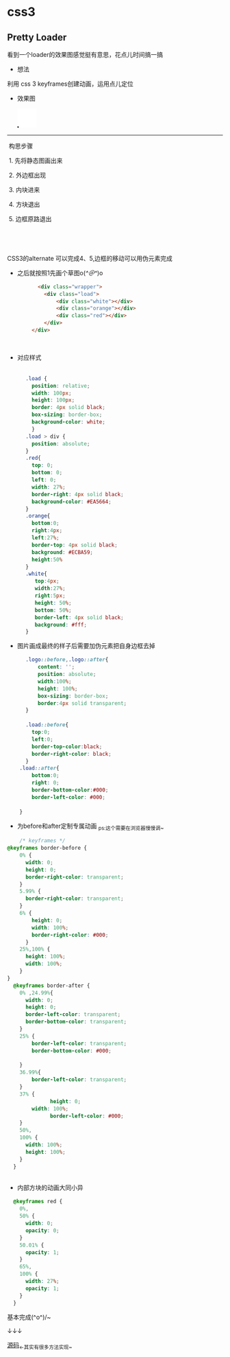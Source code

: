 # css3
## Pretty Loader
 
  看到一个loader的效果图感觉挺有意思，花点儿时间搞一搞
- 想法

利用 css 3 keyframes创建动画，运用点儿定位
  
- 效果图
  
  ![](./image/loader.gif)
 ---
  构思步骤
  
  1. 先将静态图画出来  
  
  2. 外边框出现  
  
  3. 内块进来  
  
  4. 方块退出
  
  5. 边框原路退出
  
  
  
---

CSS3的alternate 可以完成4、5,边框的移动可以用伪元素完成

- 之后就按照1先画个草图o(*^＠^*)o
```html
          <div class="wrapper">           
            <div class="load">
                <div class="white"></div>
                <div class="orange"></div>
                <div class="red"></div>
            </div>
        </div>
```
        
- 对应样式
```css

      .load {
        position: relative;
        width: 100px;
        height: 100px;
        border: 4px solid black;
        box-sizing: border-box;
        background-color: white;
        }
      .load > div {
        position: absolute;
      }
      .red{
        top: 0;
        bottom: 0;
        left: 0;
        width: 27%;
        border-right: 4px solid black;
        background-color: #EA5664;
      }
      .orange{
        bottom:0;
        right:4px;
        left:27%;
        border-top: 4px solid black;
        background: #ECBA59;
        height:50%
      }
      .white{
         top:4px;
         width:27%;
         right:5px;
         height: 50%;
         bottom: 50%;
         border-left: 4px solid black;
         background: #fff;
      } 
```


- 图片画成最终的样子后需要加伪元素把自身边框去掉

```css
      .logo::before,.logo::after{
          content: '';
          position: absolute;
          width:100%;
          height: 100%;
          box-sizing: border-box;
          border:4px solid transparent;          
      }

      .load::before{
        top:0;
        left:0;
        border-top-color:black;
        border-right-color: black;
      }
    .load::after{
        bottom:0;
        right: 0;
        border-bottom-color:#000;
        border-left-color: #000;

    }
```

- 为before和after定制专属动画 <sub>ps:这个需要在浏览器慢慢调~</sub>


```css
    /* keyframes */
@keyframes border-before {
    0% {
      width: 0;
      height: 0;
      border-right-color: transparent;
    }
    5.99% {
      border-right-color: transparent;
    }
    6% {
        height: 0;
        width: 100%;
        border-right-color: #000;
      }
    25%,100% {
      height: 100%;
      width: 100%;
    }
}
  @keyframes border-after {
    0% ,24.99%{
      width: 0;
      height: 0;
      border-left-color: transparent;
      border-bottom-color: transparent;
    }
    25% {
        border-left-color: transparent;
        border-bottom-color: #000;

    }
    36.99%{
        border-left-color: transparent;
    }
    37% {
		      height: 0;
        width: 100%;
		      border-left-color: #000;
    }
    50%,
    100% {
      width: 100%;
      height: 100%;
    }
  }
    
```
- 内部方块的动画大同小异

```css
  @keyframes red {
    0%,
    50% {
      width: 0;
      opacity: 0;
    }
    50.01% {
      opacity: 1;
    }
    65%,
    100% {
      width: 27%;
      opacity: 1;
    }
  }

```
基本完成\(^o^)/~

↓↓↓

[源码](./loading)<sub>←其实有很多方法实现~</sub>
